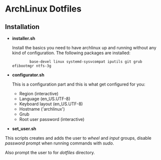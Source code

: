 # ArchLinux Dotfiles

## Installation

- **installer.sh**

  Install the basics you need to have archlinux up and running without any kind of configuration.
  The following packages are installed:

              base-devel linux systemd-sysvcompat iputils git grub efibootmgr ntfs-3g

- **configurator.sh**

  This is a configuration part and this is what get configured for you:

  - Region (interactive)
  - Language (en_US.UTF-8)
  - Keyboard layout (en_US.UTF-8)
  - Hostname ('archlinux')
  - Grub
  - Root user password (interactive)

- **set_user.sh**

This scripts creates and adds the user to _wheel_ and _input_ groups,
disable _password_ prompt when running commands with _sudo_.

Also prompt the user to for _dotfiles_ directory.
